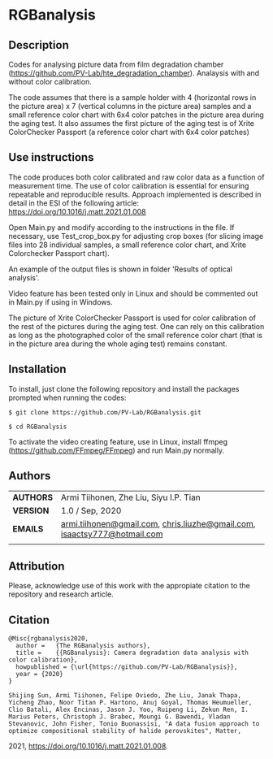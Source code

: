 RGBanalysis
===========

## Description

Codes for analysing picture data from film degradation chamber (https://github.com/PV-Lab/hte_degradation_chamber). Analaysis with and without color calibration.

The code assumes that there is a sample holder with 4 (horizontal rows in the picture area) x 7 (vertical columns in the picture area) samples and a small reference color chart with 6x4 color patches in the picture area during the aging test. It also assumes the first picture of the aging test is of Xrite ColorChecker Passport (a reference color chart with 6x4 color patches)

## Use instructions

The code produces both color calibrated and raw color data as a function of measurement time. The use of color calibration is essential for ensuring repeatable and reproducible results. Approach implemented is described in detail in the ESI of the following article: https://doi.org/10.1016/j.matt.2021.01.008 

Open Main.py and modify according to the instructions in the file. If necessary, use Test_crop_box.py for adjusting crop boxes (for slicing image files into 28 individual samples, a small reference color chart, and Xrite Colorchecker Passport chart).

An example of the output files is shown in folder 'Results of optical analysis'.

Video feature has been tested only in Linux and should be commented out in Main.py if using in Windows.

The picture of Xrite ColorChecker Passport is used for color calibration of the rest of the pictures during the aging test. One can rely on this calibration as long as the photographed color of the small reference color chart (that is in the picture area during the whole aging test) remains constant.


## Installation

To install, just clone the following repository and install the packages prompted when running the codes:

`$ git clone https://github.com/PV-Lab/RGBanalysis.git`

`$ cd RGBanalysis`

To activate the video creating feature, use in Linux, install ffmpeg (https://github.com/FFmpeg/FFmpeg) and run Main.py normally.

## Authors
||                    |
| ------------- | ------------------------------ |
| **AUTHORS**      | Armi Tiihonen, Zhe Liu, Siyu I.P. Tian | 
| **VERSION**      | 1.0 / Sep, 2020 | 
| **EMAILS**      | armi.tiihonen@gmail.com, chris.liuzhe@gmail.com, isaactsy777@hotmail.com  | 
||                    |


## Attribution

Please, acknowledge use of this work with the appropiate citation to the repository and research article.

## Citation

    @Misc{rgbanalysis2020,
      author =   {The RGBanalysis authors},
      title =    {{RGBanalysis}: Camera degradation data analysis with color calibration},
      howpublished = {\url{https://github.com/PV-Lab/RGBanalysis}},
      year = {2020}
    }
    
    Shijing Sun, Armi Tiihonen, Felipe Oviedo, Zhe Liu, Janak Thapa, Yicheng Zhao, Noor Titan P. Hartono, Anuj Goyal, Thomas Heumueller, Clio Batali, Alex Encinas, Jason J. Yoo, Ruipeng Li, Zekun Ren, I. Marius Peters, Christoph J. Brabec, Moungi G. Bawendi, Vladan Stevanovic, John Fisher, Tonio Buonassisi, "A data fusion approach to optimize compositional stability of halide perovskites", Matter,
2021, https://doi.org/10.1016/j.matt.2021.01.008.
